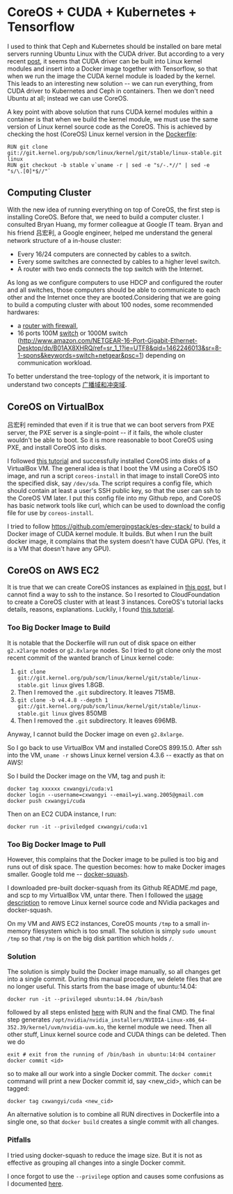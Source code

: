 # CoreOS + CUDA + Kubernetes + Tensorflow

I used to think that Ceph and Kubernetes should be installed on bare
metal servers running Ubuntu Linux with the CUDA driver.  But
according to a very recent
[post](http://www.emergingstack.com/2016/01/10/Nvidia-GPU-plus-CoreOS-plus-Docker-plus-TensorFlow.html),
it seems that CUDA driver can be built into Linux kernel modules and
insert into a Docker image together with Tensorflow, so that when we
run the image the CUDA kernel module is loaded by the kernel.  This
leads to an interesting new solution -- we can run everything, from
CUDA driver to Kubernetes and Ceph in containers.  Then we don't need
Ubuntu at all; instead we can use CoreOS.


A key point with above solution that runs CUDA kernel modules within a
container is that when we build the kernel module, we must use the
same version of Linux kernel source code as the CoreOS.  This is
achieved by checking the host (CoreOS) Linux kernel version in the
[Dockerfile](https://github.com/emergingstack/es-dev-stack/blob/master/corenvidiadrivers/Dockerfile):

```
RUN git clone git://git.kernel.org/pub/scm/linux/kernel/git/stable/linux-stable.git linux
RUN git checkout -b stable v`uname -r | sed -e "s/-.*//" | sed -e "s/\.[0]*$//"`
```

## Computing Cluster

With the new idea of running everything on top of CoreOS, the first
step is installing CoreOS.  Before that, we need to build a computer
cluster.  I consulted Bryan Huang, my former colleague at Google IT
team.  Bryan and his friend 吕宏利, a Google engineer, helped me
understand the general network structure of a in-house cluster:

- Every 16/24 computers are connected by cables to a switch.
- Every some switches are connected by cables to a higher level switch.
- A router with two ends connects the top switch with the Internet.

As long as we configure computers to use HDCP and configured the
router and all switches, those computers should be able to communicate
to each other and the Internet once they are booted.Considering that we are going to build a computing cluster with about 100
nodes, some recommended hardwares:

- a [router with firewall](http://www.fortinet.com.cn/products/fortigate/60D.html),
- 16 ports 100M
  [switch](http://www.amazon.com/NETGEAR-ProSAFE-FS116NA-16-Port-Ethernet/dp/B000063UZW/ref=sr_1_11?ie=UTF8&qid=1462245958&sr=8-11&keywords=switch)
  or 1000M switch
  (http://www.amazon.com/NETGEAR-16-Port-Gigabit-Ethernet-Desktop/dp/B01AX8XHRQ/ref=sr_1_1?ie=UTF8&qid=1462246013&sr=8-1-spons&keywords=switch+netgear&psc=1)
  depending on communication workload.

To better understand the tree-toplogy of the network, it is important
to understand two concepts
[广播域和冲突域](http://202.201.18.40:8080/mas5/bbs/showBBS.jsp?id=5015&forum=259&noButton=yes).

## CoreOS on VirtualBox

吕宏利 reminded that even if it is true that we can boot servers from
PXE server, the PXE server is a single-point -- if it fails, the whole
cluster wouldn't be able to boot.  So it is more reasonable to boot
CoreOS using PXE, and install CoreOS into disks.

I followed
[this tutorial](https://gist.github.com/noonat/9fc170ea0c6ddea69c58)
and successfully installed CoreOS into disks of a VirtualBox VM.  The
general idea is that I boot the VM using a CoreOS ISO image, and run a
script `coreos-install` in that image to install CoreOS into the
specified disk, say `/dev/sda`.  The script requires a config file,
which should contain at least a user's SSH public key, so that the
user can ssh to the CoreOS VM later.  I put this config file into my
Github repo, and CoreOS has basic network tools like curl, which can
be used to download the config file for use by `coreos-install`.

I tried to follow https://github.com/emergingstack/es-dev-stack/ to
build a Docker image of CUDA kernel module.  It builds.  But when I
run the built docker image, it complains that the system doesn't have
CUDA GPU. (Yes, it is a VM that doesn't have any GPU).

## CoreOS on AWS EC2

It is true that we can create CoreOS instances as explained in
[this post](http://tleyden.github.io/blog/2014/11/04/coreos-with-nvidia-cuda-gpu-drivers/),
but I cannot find a way to ssh to the instance.  So I resorted to
CloudFoundation to create a CoreOS cluster with at least 3 instances.
CoreOS's tutorial lacks details, reasons, explanations.  Luckily, I
found [this tutorial](https://deis.com/blog/2016/coreos-on-aws/).

### Too Big Docker Image to Build

It is notable that the Dockerfile will run out of disk space on either
`g2.x2large` nodes or `g2.8xlarge` nodes.  So I tried to git clone
only the most recent commit of the wanted branch of Linux kernel code:

1. `git clone git://git.kernel.org/pub/scm/linux/kernel/git/stable/linux-stable.git linux` gives 1.8GB.
1. Then I removed the `.git` subdirectory. It leaves 715MB.
1. `git clone -b v4.4.8 --depth 1 git://git.kernel.org/pub/scm/linux/kernel/git/stable/linux-stable.git linux` gives 850MB
1. Then I removed the `.git` subdirectory. It leaves 696MB.

Anyway, I cannot build the Docker image on even `g2.8xlarge`.

So I go back to use VirtualBox VM and installed CoreOS 899.15.0.
After ssh into the VM, `uname -r` shows Linux kernel version 4.3.6 --
exactly as that on AWS!

So I build the Docker image on the VM, tag and push it:

```
docker tag xxxxxx cxwangyi/cuda:v1
docker login --username=cxwangyi --email=yi.wang.2005@gmail.com
docker push cxwangyi/cuda
```

Then on an EC2 CUDA instance, I run:

```
docker run -it --priviledged cxwangyi/cuda:v1
```

### Too Big Docker Image to Pull

However, this complains that the Docker image to be pulled is too big
and runs out of disk space.  The question becomes: how to make Docker
images smaller.  Google told me --
[docker-squash](https://github.com/jwilder/docker-squash).

I downloaded pre-built docker-squash from its Github README.md page,
and scp to my VirtualBox VM, untar there.  Then I followed the
[usage description](http://jasonwilder.com/blog/2014/08/19/squashing-docker-images/)
to remove Linux kernel source code and NVidia packages and
docker-squash.

On my VM and AWS EC2 instances, CoreOS mounts `/tmp` to a small
in-memory filesystem which is too small.  The solution is simply `sudo
umount /tmp` so that `/tmp` is on the big disk partition which holds
`/`.


### Solution

The solution is simply build the Docker image manually, so all changes
get into a single commit.  During this manual procedure, we delete
files that are no longer useful.  This starts from the base image of
ubuntu:14.04:

```
docker run -it --privileged ubuntu:14.04 /bin/bash
```

followed by all steps enlisted
[here](https://github.com/wangkuiyi/es-dev-stack/blob/clone-most-recent-commit-of-linux-kernel/corenvidiadrivers/Dockerfile)
with RUN and the final CMD.  The final step generates
`/opt/nvidia/nvidia_installers/NVIDIA-Linux-x86_64-352.39/kernel/uvm/nvidia-uvm.ko`,
the kernel module we need.  Then all other stuff, Linux kernel source
code and CUDA things can be deleted.  Then we do

```
exit # exit from the running of /bin/bash in ubuntu:14:04 container
docker commit <id>
```

so to make all our work into a single Docker commit.  The `docker
commit` command will print a new Docker commit id, say <new_cid>,
which can be tagged:

```
docker tag cxwangyi/cuda <new_cid>
```

An alternative solution is to combine all RUN directives in Dockerfile
into a single one, so that `docker build` creates a single commit with
all changes.

### Pitfalls

I tried using docker-squash to reduce the image size.  But it is not
as effective as grouping all changes into a single Docker commit.

I once forgot to use the `--privilege` option and causes some
confusions as I documented
[here](https://github.com/emergingstack/es-dev-stack/issues/15).
